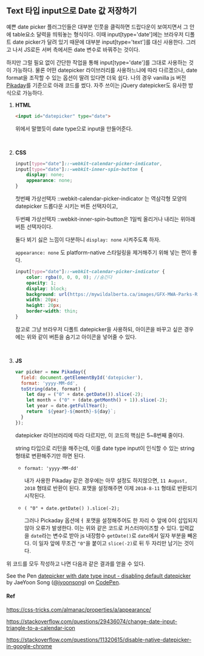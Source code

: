 ## Text 타입 input으로 Date 값 저장하기

예쁜 date picker 플러그인들은 대부분 인풋을 클릭하면 드랍다운이 보여지면서 그 안에 table요소 달력을 띄워놓는 형식이다. 이때 input[type='date']에는 브라우저 디폴트 date picker가 달려 있기 때문에 대부분 input[type='text']를 대신 사용한다. 그러고 나서 JS로든 서버 측에서든 date 변수로 바꿔주는 것이다.

하지만 그럴 필요 없이 간단한 작업을 통해 input[type='date']를 그대로 사용하는 것이 가능하다. 물론 어떤 datepicker 라이브러리를 사용하느냐에 따라 다르겠으나, date format을 조작할 수 있는 옵션이 딸려 있다면 더욱 쉽다. 나의 경우 vanilla js 버전 [Pikaday](https://github.com/dbushell/Pikaday)를 기준으로 아래 코드를 썼다. 자주 쓰이는 jQuery datepicker도 유사한 방식으로 가능하다.



1. **HTML**


   ```html
   <input id="datepicker" type="date">
   ```

   위에서 말했듯이 date type으로 input을 만들어준다.

   ​

2. **CSS**

   ```css
   input[type="date"]::-webkit-calendar-picker-indicator,
   input[type="date"]::-webkit-inner-spin-button {
       display: none;
       appearance: none;
   }
   ```

   첫번째 가상선택자 ::webkit-calendar-picker-indicator 는 역삼각형 모양의 datepicker 드롭다운 시키는 버튼 선택자이고,

   두번째 가상선택자 ::webkit-inner-spin-button은 1일씩 올리거나 내리는 위아래 버튼 선택자이다.

   둘다 뵈기 싫은 느낌이 다분하니 `display: none` 시켜주도록 하자.

   `appearance: none` 도 platform-native 스타일링을 제거해주기 위해 넣는 편이 좋다.

   ```scss
   input[type="date"]::-webkit-calendar-picker-indicator {
       color: rgba(0, 0, 0, 0); //숨긴다
       opacity: 1;
       display: block;
       background: url(https://mywildalberta.ca/images/GFX-MWA-Parks-Reservations.png) no-repeat; // 대체할 아이콘
       width: 20px;
       height: 20px;
       border-width: thin;
   }
   ```

   참고로 그냥 브라우저 디폴트 datepicker을 사용하되, 아이콘을 바꾸고 싶은 경우에는 위와 같이 버튼을 숨기고 아이콘을 넣어줄 수 있다.

   ​

3. **JS**

   ```javascript
   var picker = new Pikaday({ 
     field: document.getElementById('datepicker'),
     format: 'yyyy-MM-dd',
     toString(date, format) {
       let day = ("0" + date.getDate()).slice(-2);
       let month = ("0" + (date.getMonth() + 1)).slice(-2);
       let year = date.getFullYear();
       return `${year}-${month}-${day}`;
     }
   });
   ```

   datepicker 라이브러리에 따라 다르지만, 이 코드의 핵심은 5~8번째 줄이다. 

   string 타입으로 리턴을 해주는데, 이를 date type input이 인식할 수 있는 string 형태로 변환해주기만 하면 된다.

   - `format: 'yyyy-MM-dd'`

     내가 사용한 Pikaday 같은 경우에는 아무 설정도 하지않으면, `11 August, 2018` 형태로 반환이 된다.  포맷을 설정해주면 이제 `2018-8-11` 형태로 반환되기 시작된다.

   - `( "0" + date.getDate() ).slice(-2);`

     그러나 Pickaday 옵션에ㅓ 포맷을 설정해주어도 한 자리 수 앞에 0이 삽입되지 않아 오류가 발생한다. 이는 위와 같은 코드로 커스터마이즈할 수 있다. 입력값을 `date`라는 변수로 받아 js 내장함수 `getDate()`로 `date`에서 일자 부분을 빼온다. 이 일자 앞에 무조건 `"0"`을 붙이고 `slice(-2)`로 뒤 두 자리만 남기는 것이다. 



위 코드를 모두 작성하고 나면 다음과 같은 결과를 얻을 수 있다.

<p data-height="265" data-theme-id="0" data-slug-hash="ddXwVb" data-default-tab="js,result" data-user="jyoonsong" data-embed-version="2" data-pen-title="datepicker with date type input - disabling default datepicker" class="codepen">See the Pen <a href="https://codepen.io/jyoonsong/pen/ddXwVb/">datepicker with date type input - disabling default datepicker</a> by JaeYoon Song (<a href="https://codepen.io/jyoonsong">@jyoonsong</a>) on <a href="https://codepen.io">CodePen</a>.</p>
<script async src="https://production-assets.codepen.io/assets/embed/ei.js"></script>



#### Ref

https://css-tricks.com/almanac/properties/a/appearance/

https://stackoverflow.com/questions/29436074/change-date-input-triangle-to-a-calendar-icon

https://stackoverflow.com/questions/11320615/disable-native-datepicker-in-google-chrome